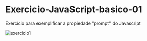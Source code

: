 # Exercicio-JavaScript-basico-01
Exercício para exemplificar a propiedade "prompt" do Javascript

![exercicio1](https://user-images.githubusercontent.com/127905683/229380744-988460bc-0893-44c2-abb6-83fd4992f292.gif)
